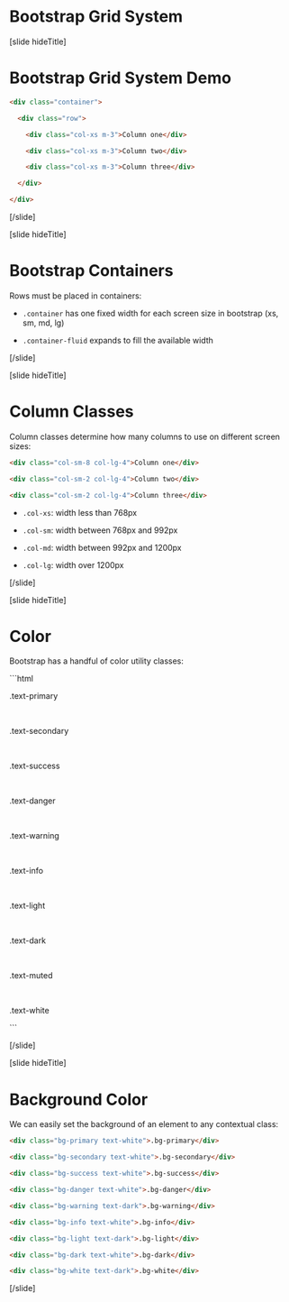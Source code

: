 # Bootstrap Grid System

[slide hideTitle]

# Bootstrap Grid System Demo

```html
<div class="container">​

  <div class="row">​

    <div class="col-xs m-3">Column one</div>​

    <div class="col-xs m-3">Column two</div>​

    <div class="col-xs m-3">Column three</div>​

  </div>​

</div>​
```

[/slide]

[slide hideTitle]

# Bootstrap Containers​

Rows must be placed in containers​:

- `.container` has one fixed width for each screen size in bootstrap (xs, sm, md, lg) ​

- `.container-fluid` expands to fill the available width​

[/slide]

[slide hideTitle]

# Column Classes​

Column classes determine how many columns to use on different screen sizes:​

```html
<div class="col-sm-8 col-lg-4">Column one</div>​

<div class="col-sm-2 col-lg-4">Column two</div>​

<div class="col-sm-2 col-lg-4">Column three</div>     ​
```

- `.col-xs`: width less than 768px​

- `.col-sm`: width between 768px and 992px​

- `.col-md`: width between 992px and 1200px​

- `.col-lg`: width over 1200px​

[/slide]

[slide hideTitle]

# Color​

Bootstrap has a handful of color utility classes:

​```html
<p class="text-primary">.text-primary</p>​

<p class="text-secondary">.text-secondary</p>​

<p class="text-success">.text-success</p>​

<p class="text-danger">.text-danger</p>​

<p class="text-warning">.text-warning</p>​

<p class="text-info">.text-info</p>​

<p class="text-light bg-dark">.text-light</p>​

<p class="text-dark">.text-dark</p>​

<p class="text-muted">.text-muted</p>​

<p class="text-white bg-dark">.text-white</p>​
```

[/slide]

[slide hideTitle]

# Background Color​

We can easily set the background of an element to any contextual class​:

```html
<div class="bg-primary text-white">.bg-primary</div>​

<div class="bg-secondary text-white">.bg-secondary</div>​

<div class="bg-success text-white">.bg-success</div>​

<div class="bg-danger text-white">.bg-danger</div>​

<div class="bg-warning text-dark">.bg-warning</div>​

<div class="bg-info text-white">.bg-info</div>​

<div class="bg-light text-dark">.bg-light</div>​

<div class="bg-dark text-white">.bg-dark</div>​

<div class="bg-white text-dark">.bg-white</div>​
```

[/slide]
